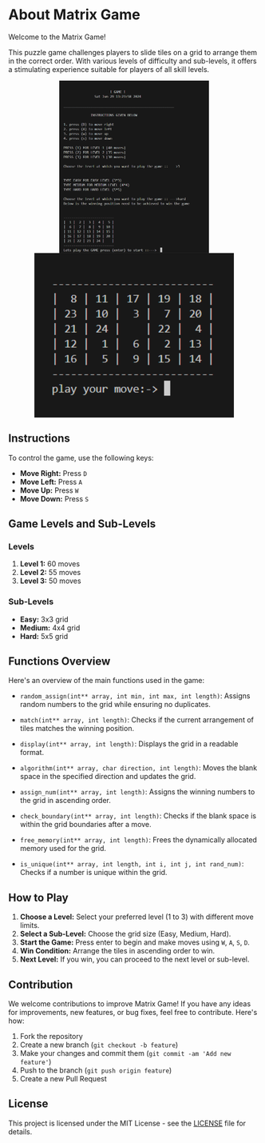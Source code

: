 # About Matrix Game

Welcome to the Matrix Game! 

This puzzle game challenges players to slide tiles on a grid to arrange them in the correct order. With various levels of difficulty and sub-levels, it offers a stimulating experience suitable for players of all skill levels.

<img src="/images/image2.png" alt="puzzle-game" style="width:300px; display:block; margin:auto;">

<img src="/images/image3.png" alt="puzzle-game-play" style="width:400px; display:block; margin:auto;">

## Instructions

To control the game, use the following keys:

- **Move Right:** Press `D`
- **Move Left:** Press `A`
- **Move Up:** Press `W`
- **Move Down:** Press `S`

## Game Levels and Sub-Levels

### Levels

1. **Level 1:** 60 moves
2. **Level 2:** 55 moves
3. **Level 3:** 50 moves

### Sub-Levels

- **Easy:** 3x3 grid
- **Medium:** 4x4 grid
- **Hard:** 5x5 grid

## Functions Overview

Here's an overview of the main functions used in the game:

- `random_assign(int** array, int min, int max, int length)`: Assigns random numbers to the grid while ensuring no duplicates.

- `match(int** array, int length)`: Checks if the current arrangement of tiles matches the winning position.

- `display(int** array, int length)`: Displays the grid in a readable format.

- `algorithm(int** array, char direction, int length)`: Moves the blank space in the specified direction and updates the grid.

- `assign_num(int** array, int length)`: Assigns the winning numbers to the grid in ascending order.

- `check_boundary(int** array, int length)`: Checks if the blank space is within the grid boundaries after a move.

- `free_memory(int** array, int length)`: Frees the dynamically allocated memory used for the grid.

- `is_unique(int** array, int length, int i, int j, int rand_num)`: Checks if a number is unique within the grid.

## How to Play

1. **Choose a Level:** Select your preferred level (1 to 3) with different move limits.
2. **Select a Sub-Level:** Choose the grid size (Easy, Medium, Hard).
3. **Start the Game:** Press enter to begin and make moves using `W`, `A`, `S`, `D`.
4. **Win Condition:** Arrange the tiles in ascending order to win.
5. **Next Level:** If you win, you can proceed to the next level or sub-level.


## Contribution

We welcome contributions to improve Matrix Game! If you have any ideas for improvements, new features, or bug fixes, feel free to contribute. Here's how:

1. Fork the repository
2. Create a new branch (`git checkout -b feature`)
3. Make your changes and commit them (`git commit -am 'Add new feature'`)
4. Push to the branch (`git push origin feature`)
5. Create a new Pull Request

## License

This project is licensed under the MIT License - see the [LICENSE](LICENSE) file for details.

